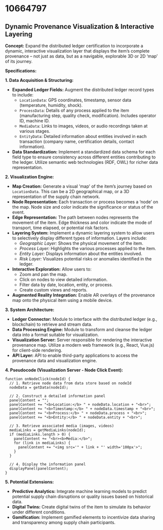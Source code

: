 # 10664797

## Dynamic Provenance Visualization & Interactive Layering

**Concept:** Expand the distributed ledger certification to incorporate a dynamic, interactive visualization layer that displays the item’s complete provenance – not just as data, but as a navigable, explorable 3D or 2D ‘map’ of its journey.

**Specifications:**

**1. Data Acquisition & Structuring:**

*   **Expanded Ledger Fields:** Augment the distributed ledger record types to include:
    *   `LocationData`: GPS coordinates, timestamp, sensor data (temperature, humidity, shock).
    *   `ProcessData`: Details of any process applied to the item (manufacturing step, quality check, modification).  Includes operator ID, machine ID.
    *   `MediaData`: Links to images, videos, or audio recordings taken at various stages.
    *   `EntityData`:  Detailed information about entities involved in each transaction (company name, certification details, contact information).
*   **Data Standardization:** Implement a standardized data schema for each field type to ensure consistency across different entities contributing to the ledger.  Utilize semantic web technologies (RDF, OWL) for richer data representation.

**2. Visualization Engine:**

*   **Map Creation:**  Generate a visual 'map' of the item’s journey based on `LocationData`.  This can be a 2D geographical map, or a 3D representation of the supply chain network.
*   **Node Representation:** Each transaction or process becomes a ‘node’ on the map. Node size and color indicate the significance or status of the event.
*   **Edge Representation:**  The path between nodes represents the movement of the item. Edge thickness and color indicate the mode of transport, time elapsed, or potential risk factors.
*   **Layering System:**  Implement a dynamic layering system to allow users to selectively display different types of information. Layers include:
    *   *Geographic Layer:* Shows the physical movement of the item.
    *   *Process Layer:*  Highlights the various processes applied to the item.
    *   *Entity Layer:*  Displays information about the entities involved.
    *   *Risk Layer:*  Visualizes potential risks or anomalies identified in the ledger.
*   **Interactive Exploration:** Allow users to:
    *   Zoom and pan the map.
    *   Click on nodes to view detailed information.
    *   Filter data by date, location, entity, or process.
    *   Create custom views and reports.
*   **Augmented Reality Integration:** Enable AR overlays of the provenance map onto the physical item using a mobile device.

**3. System Architecture:**

*   **Ledger Connector:** Module to interface with the distributed ledger (e.g., blockchain) to retrieve and stream data.
*   **Data Processing Engine:** Module to transform and cleanse the ledger data into a format suitable for visualization.
*   **Visualization Server:**  Server responsible for rendering the interactive provenance map.  Utilize a modern web framework (e.g., React, Vue.js) for client-side rendering.
*   **API Layer:**  API to enable third-party applications to access the provenance data and visualization engine.

**4. Pseudocode (Visualization Server - Node Click Event):**

```
function onNodeClick(nodeId) {
  // 1. Retrieve node data from data store based on nodeId
  nodeData = getData(nodeId);

  // 2. Construct a detailed information panel
  panelContent = "";
  panelContent += "<b>Location:</b> " + nodeData.location + "<br>";
  panelContent += "<b>Timestamp:</b> " + nodeData.timestamp + "<br>";
  panelContent += "<b>Process:</b> " + nodeData.process + "<br>";
  panelContent += "<b>Entity:</b> " + nodeData.entity + "<br>";

  // 3. Retrieve associated media (images, videos)
  mediaLinks = getMediaLinks(nodeId);
  if (mediaLinks.length > 0) {
    panelContent += "<br><b>Media:</b>";
    for (link in mediaLinks) {
      panelContent += "<img src='" + link + "' width='100px'>";
    }
  }

  // 4. Display the information panel
  displayPanel(panelContent);
}
```

**5. Potential Extensions:**

*   **Predictive Analytics:** Integrate machine learning models to predict potential supply chain disruptions or quality issues based on historical data.
*   **Digital Twins:** Create digital twins of the item to simulate its behavior under different conditions.
*   **Gamification:**  Implement gamified elements to incentivize data sharing and transparency among supply chain participants.